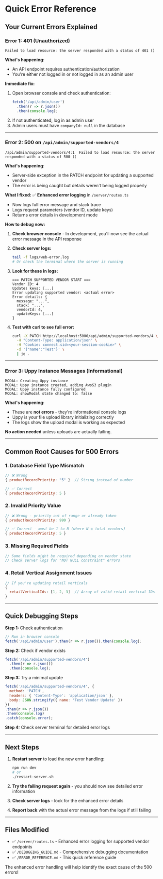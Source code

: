 # Quick Error Reference

## Your Current Errors Explained

### Error 1: 401 (Unauthorized)
```
Failed to load resource: the server responded with a status of 401 ()
```

**What's happening:**
- An API endpoint requires authentication/authorization
- You're either not logged in or not logged in as an admin user

**Immediate fix:**
1. Open browser console and check authentication:
   ```javascript
   fetch('/api/admin/user')
     .then(r => r.json())
     .then(console.log);
   ```
2. If not authenticated, log in as admin user
3. Admin users must have `companyId: null` in the database

---

### Error 2: 500 on `/api/admin/supported-vendors/4`
```
/api/admin/supported-vendors/4:1  Failed to load resource: the server responded with a status of 500 ()
```

**What's happening:**
- Server-side exception in the PATCH endpoint for updating a supported vendor
- The error is being caught but details weren't being logged properly

**What I fixed:**
✅ **Enhanced error logging** in `/server/routes.ts`
- Now logs full error message and stack trace
- Logs request parameters (vendor ID, update keys)
- Returns error details in development mode

**How to debug now:**

1. **Check browser console** - In development, you'll now see the actual error message in the API response

2. **Check server logs:**
   ```bash
   tail -f logs/web-error.log
   # Or check the terminal where the server is running
   ```

3. **Look for these in logs:**
   ```
   === PATCH SUPPORTED VENDOR START ===
   Vendor ID: 4
   Updates keys: [...]
   Error updating supported vendor: <actual error>
   Error details: {
     message: "...",
     stack: "...",
     vendorId: 4,
     updateKeys: [...]
   }
   ```

4. **Test with curl to see full error:**
   ```bash
   curl -X PATCH http://localhost:5000/api/admin/supported-vendors/4 \
     -H "Content-Type: application/json" \
     -H "Cookie: connect.sid=<your-session-cookie>" \
     -d '{"name":"Test"}' \
     | jq .
   ```

---

### Error 3: Uppy Instance Messages (Informational)
```
MODAL: Creating Uppy instance
MODAL: Uppy instance created, adding AwsS3 plugin
MODAL: Uppy instance fully configured
MODAL: showModal state changed to: false
```

**What's happening:**
- These are **not errors** - they're informational console logs
- Uppy is your file upload library initializing correctly
- The logs show the upload modal is working as expected

**No action needed** unless uploads are actually failing.

---

## Common Root Causes for 500 Errors

### 1. Database Field Type Mismatch
```javascript
// ❌ Wrong
{ productRecordPriority: "5" }  // String instead of number

// ✅ Correct
{ productRecordPriority: 5 }
```

### 2. Invalid Priority Value
```javascript
// ❌ Wrong - priority out of range or already taken
{ productRecordPriority: 999 }

// ✅ Correct - must be 1 to N (where N = total vendors)
{ productRecordPriority: 5 }
```

### 3. Missing Required Fields
```javascript
// Some fields might be required depending on vendor state
// Check server logs for "NOT NULL constraint" errors
```

### 4. Retail Vertical Assignment Issues
```javascript
// If you're updating retail verticals
{
  retailVerticalIds: [1, 2, 3]  // Array of valid retail vertical IDs
}
```

---

## Quick Debugging Steps

**Step 1:** Check authentication
```javascript
// Run in browser console
fetch('/api/admin/user').then(r => r.json()).then(console.log);
```

**Step 2:** Check if vendor exists
```javascript
fetch('/api/admin/supported-vendors/4')
  .then(r => r.json())
  .then(console.log);
```

**Step 3:** Try a minimal update
```javascript
fetch('/api/admin/supported-vendors/4', {
  method: 'PATCH',
  headers: { 'Content-Type': 'application/json' },
  body: JSON.stringify({ name: 'Test Vendor Update' })
})
.then(r => r.json())
.then(console.log)
.catch(console.error);
```

**Step 4:** Check server terminal for detailed error logs

---

## Next Steps

1. **Restart server** to load the new error handling:
   ```bash
   npm run dev
   # or
   ./restart-server.sh
   ```

2. **Try the failing request again** - you should now see detailed error information

3. **Check server logs** - look for the enhanced error details

4. **Report back** with the actual error message from the logs if still failing

---

## Files Modified

- ✅ `/server/routes.ts` - Enhanced error logging for supported vendor endpoints
- ✅ `/DEBUGGING_GUIDE.md` - Comprehensive debugging documentation
- ✅ `/ERROR_REFERENCE.md` - This quick reference guide

The enhanced error handling will help identify the exact cause of the 500 errors!

